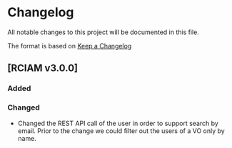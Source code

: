 # Changelog
All notable changes to this project will be documented in this file.

The format is based on [Keep a Changelog](https://keepachangelog.com/en/1.0.0/)

## [RCIAM v3.0.0]

### Added

### Changed
- Changed the REST API call of the user in order to support search by email. Prior to the change we could filter out the users of a VO only by name.
